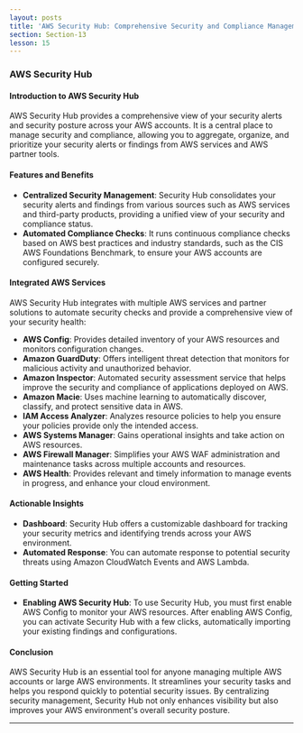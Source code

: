 ```yaml
---
layout: posts
title: 'AWS Security Hub: Comprehensive Security and Compliance Management'
section: Section-13
lesson: 15
---
```


### AWS Security Hub

#### Introduction to AWS Security Hub

AWS Security Hub provides a comprehensive view of your security alerts and security posture across your AWS accounts. It is a central place to manage security and compliance, allowing you to aggregate, organize, and prioritize your security alerts or findings from AWS services and AWS partner tools.

#### Features and Benefits

- **Centralized Security Management**: Security Hub consolidates your security alerts and findings from various sources such as AWS services and third-party products, providing a unified view of your security and compliance status.
- **Automated Compliance Checks**: It runs continuous compliance checks based on AWS best practices and industry standards, such as the CIS AWS Foundations Benchmark, to ensure your AWS accounts are configured securely.

#### Integrated AWS Services

AWS Security Hub integrates with multiple AWS services and partner solutions to automate security checks and provide a comprehensive view of your security health:

- **AWS Config**: Provides detailed inventory of your AWS resources and monitors configuration changes.
- **Amazon GuardDuty**: Offers intelligent threat detection that monitors for malicious activity and unauthorized behavior.
- **Amazon Inspector**: Automated security assessment service that helps improve the security and compliance of applications deployed on AWS.
- **Amazon Macie**: Uses machine learning to automatically discover, classify, and protect sensitive data in AWS.
- **IAM Access Analyzer**: Analyzes resource policies to help you ensure your policies provide only the intended access.
- **AWS Systems Manager**: Gains operational insights and take action on AWS resources.
- **AWS Firewall Manager**: Simplifies your AWS WAF administration and maintenance tasks across multiple accounts and resources.
- **AWS Health**: Provides relevant and timely information to manage events in progress, and enhance your cloud environment.

#### Actionable Insights

- **Dashboard**: Security Hub offers a customizable dashboard for tracking your security metrics and identifying trends across your AWS environment.
- **Automated Response**: You can automate response to potential security threats using Amazon CloudWatch Events and AWS Lambda.

#### Getting Started

- **Enabling AWS Security Hub**: To use Security Hub, you must first enable AWS Config to monitor your AWS resources. After enabling AWS Config, you can activate Security Hub with a few clicks, automatically importing your existing findings and configurations.

#### Conclusion

AWS Security Hub is an essential tool for anyone managing multiple AWS accounts or large AWS environments. It streamlines your security tasks and helps you respond quickly to potential security issues. By centralizing security management, Security Hub not only enhances visibility but also improves your AWS environment's overall security posture.

---
